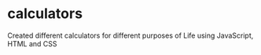 # calculators
Created different calculators for different purposes of Life using JavaScript, HTML and CSS
